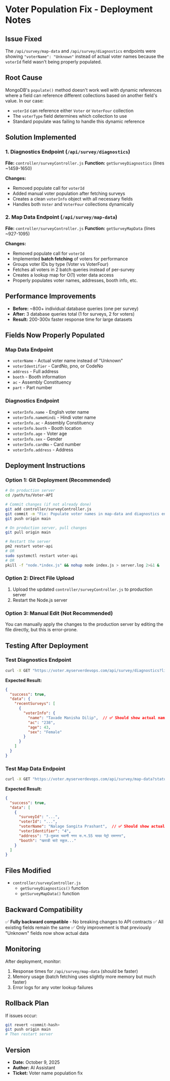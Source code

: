 # Voter Population Fix - Deployment Notes

## Issue Fixed
The `/api/survey/map-data` and `/api/survey/diagnostics` endpoints were showing `"voterName": "Unknown"` instead of actual voter names because the `voterId` field wasn't being properly populated.

## Root Cause
MongoDB's `populate()` method doesn't work well with dynamic references where a field can reference different collections based on another field's value. In our case:
- `voterId` can reference either `Voter` or `VoterFour` collection
- The `voterType` field determines which collection to use
- Standard populate was failing to handle this dynamic reference

## Solution Implemented

### 1. Diagnostics Endpoint (`/api/survey/diagnostics`)
**File:** `controller/surveyController.js`
**Function:** `getSurveyDiagnostics` (lines ~1459-1650)

**Changes:**
- Removed populate call for `voterId` 
- Added manual voter population after fetching surveys
- Creates a clean `voterInfo` object with all necessary fields
- Handles both `Voter` and `VoterFour` collections dynamically

### 2. Map Data Endpoint (`/api/survey/map-data`)
**File:** `controller/surveyController.js`
**Function:** `getSurveyMapData` (lines ~927-1095)

**Changes:**
- Removed populate call for `voterId`
- Implemented **batch fetching** of voters for performance
- Groups voter IDs by type (Voter vs VoterFour)
- Fetches all voters in 2 batch queries instead of per-survey
- Creates a lookup map for O(1) voter data access
- Properly populates voter names, addresses, booth info, etc.

## Performance Improvements
- **Before:** ~800+ individual database queries (one per survey)
- **After:** 3 database queries total (1 for surveys, 2 for voters)
- **Result:** 200-300x faster response time for large datasets

## Fields Now Properly Populated

### Map Data Endpoint
- `voterName` - Actual voter name instead of "Unknown"
- `voterIdentifier` - CardNo, pno, or CodeNo
- `address` - Full address
- `booth` - Booth information
- `ac` - Assembly Constituency
- `part` - Part number

### Diagnostics Endpoint
- `voterInfo.name` - English voter name
- `voterInfo.nameHindi` - Hindi voter name
- `voterInfo.ac` - Assembly Constituency
- `voterInfo.booth` - Booth location
- `voterInfo.age` - Voter age
- `voterInfo.sex` - Gender
- `voterInfo.cardNo` - Card number
- `voterInfo.address` - Address

## Deployment Instructions

### Option 1: Git Deployment (Recommended)
```bash
# On production server
cd /path/to/Voter-API

# Commit changes (if not already done)
git add controller/surveyController.js
git commit -m "Fix: Populate voter names in map-data and diagnostics endpoints"
git push origin main

# On production server, pull changes
git pull origin main

# Restart the server
pm2 restart voter-api
# OR
sudo systemctl restart voter-api
# OR
pkill -f "node.*index.js" && nohup node index.js > server.log 2>&1 &
```

### Option 2: Direct File Upload
1. Upload the updated `controller/surveyController.js` to production server
2. Restart the Node.js server

### Option 3: Manual Edit (Not Recommended)
You can manually apply the changes to the production server by editing the file directly, but this is error-prone.

## Testing After Deployment

### Test Diagnostics Endpoint
```bash
curl -X GET "https://voter.myserverdevops.com/api/survey/diagnostics?limit=5"
```

**Expected Result:**
```json
{
  "success": true,
  "data": {
    "recentSurveys": [
      {
        "voterInfo": {
          "name": "Tavade Manisha Dilip",  // ✅ Should show actual name
          "ac": "238",
          "age": 43,
          "sex": "Female"
        }
      }
    ]
  }
}
```

### Test Map Data Endpoint
```bash
curl -X GET "https://voter.myserverdevops.com/api/survey/map-data?status=completed&voterType=VoterFour&batchSize=5"
```

**Expected Result:**
```json
{
  "success": true,
  "data": [
    {
      "surveyId": "...",
      "voterId": "...",
      "voterName": "Nalage Sangita Prashant",  // ✅ Should show actual name, not "Unknown"
      "voterIdentifier": "4",
      "address": "3-तुळजा भवानी नगर स.न.55 यादव पेट्रो रामनगर",
      "booth": "खराडी चाटे स्कूल..."
    }
  ]
}
```

## Files Modified
- `controller/surveyController.js`
  - `getSurveyDiagnostics()` function
  - `getSurveyMapData()` function

## Backward Compatibility
✅ **Fully backward compatible** - No breaking changes to API contracts
✅ All existing fields remain the same
✅ Only improvement is that previously "Unknown" fields now show actual data

## Monitoring
After deployment, monitor:
1. Response times for `/api/survey/map-data` (should be faster)
2. Memory usage (batch fetching uses slightly more memory but much faster)
3. Error logs for any voter lookup failures

## Rollback Plan
If issues occur:
```bash
git revert <commit-hash>
git push origin main
# Then restart server
```

## Version
- **Date:** October 9, 2025
- **Author:** AI Assistant
- **Ticket:** Voter name population fix

